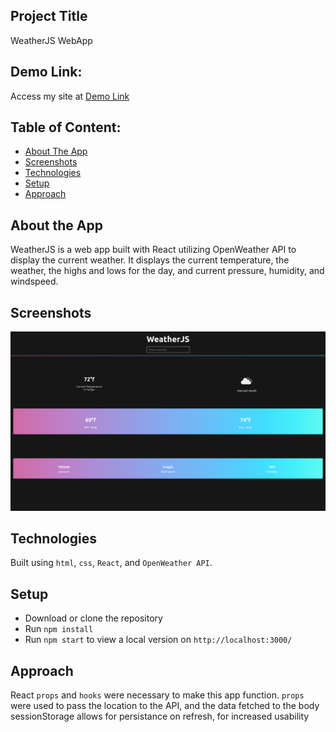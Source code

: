## Project Title

WeatherJS WebApp

## Demo Link:

Access my site at [Demo Link](https://neptunerjo.github.io/weatherjs/)

## Table of Content: 

- [About The App](#about-the-app)
- [Screenshots](#screenshots)
- [Technologies](#technologies)
- [Setup](#setup)
- [Approach](#approach)

## About the App

WeatherJS is a web app built with React utilizing OpenWeather API to display the current weather.
It displays the current temperature, the weather, the highs and lows for the day, and current pressure, humidity, and windspeed.


## Screenshots

![Desktop Home Page](src/screenshots/desktop.png)


## Technologies

Built using `html`, `css`, `React`, and `OpenWeather API`.


## Setup

- Download or clone the repository
- Run `npm install`
- Run `npm start` to view a local version on `http://localhost:3000/`


## Approach

React `props` and `hooks` were necessary to make this app function.
`props` were used to pass the location to the API, and the data fetched to the body
sessionStorage allows for persistance on refresh, for increased usability

